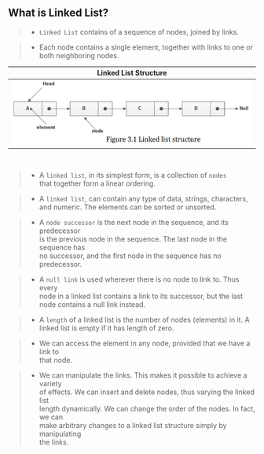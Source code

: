 ## What is Linked List?

> - `Linked List` contains of a sequence of nodes, joined by links.

> - Each node contains a single element, together with links to one or <br />
    both neighboring nodes.

| Linked List Structure |
| --------------------- |
| ![linked-list](./images/01-linked-list-structure.png) |

<br />

> - A `linked list`, in its simplest form, is a collection of `nodes` <br />
    that together form a linear ordering.

> - A `linked list`, can contain any type of data, strings, characters, <br />
    and numeric. The elements can be sorted or unsorted.

> - A `node successor` is the next node in the sequence, and its predecessor <br />
    is the previous node in the sequence. The last node in the sequence has <br />
    no successor, and the first node in the sequence has no predecessor.

> - A `null link` is used wherever there is no node to link to. Thus every <br />
    node in a linked list contains a link to its successor, but the last <br />
    node contains a null link instead.

> - A `length` of a linked list is the number of nodes (elements) in it. A <br />
    linked list is empty if it has length of zero.

> - We can access the element in any node, provided that we have a link to <br />
    that node.

> - We can manipulate the links. This makes it possible to achieve a variety <br />
    of effects. We can insert and delete nodes, thus varying the linked list <br />
    length dynamically. We can change the order of the nodes. In fact, we can <br />
    make arbitrary changes to a linked list structure simply by manipulating <br />
    the links.
